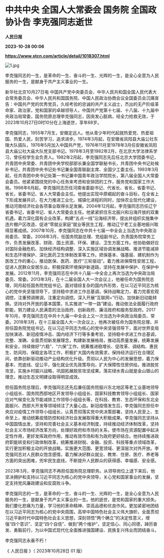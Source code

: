 # 中共中央 全国人大常委会 国务院 全国政协讣告 李克强同志逝世
**人民日报**

**2023-10-28 00:06**

**https://www.stcn.com/article/detail/1018307.html**

![1.jpg](https://static-web.stcn.com/upload/2023/1028/07/1698449697450674.jpg "1698449697450674.jpg")

李克强同志的一生，是革命的一生、奋斗的一生、光辉的一生，是全心全意为人民服务的一生，是献身于共产主义事业的一生。

新华社北京10月27日电 中国共产党中央委员会、中华人民共和国全国人民代表大会常务委员会、中华人民共和国国务院、中国人民政治协商会议全国委员会沉痛宣告：中国共产党的优秀党员，久经考验的忠诚的共产主义战士，杰出的无产阶级革命家、政治家，党和国家的卓越领导人，中国共产党第十七届、十八届、十九届中央政治局常委，国务院原总理李克强同志，因突发心脏病，经全力抢救无效，于2023年10月27日0时10分在上海逝世，享年68岁。

李克强同志，1955年7月生，安徽定远人。他从青少年时代起就热爱党、热爱祖国、热爱人民，刻苦学习，追求进步。1974年3月起，在安徽省凤阳县大庙公社东陵大队插队，1976年5月加入中国共产党，1976年11月至1978年3月任安徽省凤阳县大庙公社大庙大队党支部书记。1978年3月至1982年2月，在北京大学法律系学习，曾任校学生会负责人。1982年2月起，李克强同志先后任北京大学团委书记，共青团中央常委、共青团中央学校部部长兼全国学联秘书长，共青团中央书记处候补书记，共青团中央书记处书记兼全国青联副主席、全国少工委主任。1993年3月起，任共青团中央书记处第一书记兼中国青年政治学院院长，第八届全国人大常委会委员。他紧紧围绕党的中心任务来考虑和安排团的工作，服务党和国家工作大局。1998年6月起，李克强同志历任河南省委副书记、代省长、省长，省委书记、省长，省委书记、省人大常委会主任。他提出实现中原崛起的奋斗目标，在全省上下形成发展共识，在大力推进工业化、城镇化进程的同时，加快农业现代化建设，推动河南经济社会各项事业取得长足发展。2004年12月起，李克强同志历任辽宁省委书记，省委书记、省人大常委会主任。他紧紧抓住东北振兴和沿海开放的双重机遇，着力深化国有企业改革，构建“五点一线”沿海经济带，提出并组织实施集中连片棚户区改造、促进“零就业家庭”就业等民生工程，推动辽宁老工业基地振兴取得显著成绩。2007年10月，李克强同志在中共十七届一中全会上当选为中央政治局委员、常委。2008年3月，任国务院副总理、党组副书记，负责国务院常务工作，负责发展改革、财政、国土资源、环保、建设、卫生方面工作。他协助做好应对国际金融危机、加快经济结构调整、深入实施区域协调发展战略、推进节能减排和生态环境保护、深化医药卫生体制改革等工作。把保基本、强基层、建机制作为医改工作的重心，推动医保、医药、医疗“三轮驱动”。着力推进保障性安居工程，促进人民群众安居乐业。积极探索环境保护新道路，坚持在发展中保护、在保护中发展。2012年11月，李克强同志在中共十八届一中全会上再次当选为中央政治局委员、常委。2013年3月，在十二届全国人大一次会议上，他被任命为国务院总理，同月起任国务院党组书记。面对错综复杂的国内外形势，在以习近平同志为核心的党中央坚强领导下，坚持稳中求进工作总基调，保持战略定力，着力完善宏观调控，注重预调微调，注重定向调控。深入开展“互联网+”行动，加快新旧动能转换。坚持对外开放的基本国策，扎实推进“一带一路”建设。推动依法全面履行政府职能，努力建设人民满意的法治政府、创新政府、廉洁政府和服务型政府。2017年10月，李克强同志在中共十九届一中全会上又一次当选为中央政治局委员、常委。2018年3月，在十三届全国人大一次会议上，他再次被任命为国务院总理，并担任国务院党组书记。在以习近平同志为核心的党中央坚强领导下，面对世界变局加快演进、新冠疫情冲击、国内经济下行等多重考验，坚持稳中求进工作总基调，完整、准确、全面贯彻新发展理念，构建新发展格局，推动高质量发展，统筹发展和安全，持续做好“六稳”、“六保”工作，统筹推进稳增长、促改革、调结构、惠民生、防风险、保稳定各项工作，积极扩大国内有效需求，保持经济运行在合理区间，依靠创新驱动推动产业结构优化升级。贯彻以人民为中心的发展思想，着力保基本、兜底线、促公平，强化就业优先政策导向，扩大保障性住房供给。推进脱贫攻坚，实施乡村振兴战略，巩固拓展脱贫攻坚成果。落实绿水青山就是金山银山的理念，推动生态文明建设取得明显成效。

担任国务院总理后，李克强同志还先后兼任国务院振兴东北地区等老工业基地领导小组组长、国务院西部地区开发领导小组组长、国家科技教育领导小组组长、国家应对气候变化及节能减排工作领导小组组长等，在科技、教育、生态环保和东北全面振兴、西部大开发等领域倾注了大量心血。新冠疫情发生后，李克强同志担任中央应对疫情工作领导小组组长，认真贯彻落实党中央决策部署，坚持人民至上、生命至上，推动统筹疫情防控和经济社会发展取得重大积极成果。李克强同志坚持从中国国情出发，坚持和完善社会主义基本经济制度，持续推动经济体制改革，坚持社会主义市场经济改革方向，处理好政府和市场的关系，使市场在资源配置中起决定性作用，更好发挥政府作用，推动有效市场和有为政府更好结合。他持续推进政府职能转变和行政体制改革，统筹推进财税、金融、投资、科技等重点领域改革，实行更加积极主动的开放战略，实施更大范围、更宽领域、更深层次对外开放。李克强同志对人民群众饱含感情，着力解决好群众就业、教育、住房、医疗、养老等方面的突出困难，兜牢民生底线，不断提升人民群众的获得感、幸福感、安全感。

2023年3月，李克强同志不再担任国务院总理职务。从领导岗位上退下来后，他坚决拥护和支持以习近平同志为核心的党中央领导，关心党和国家事业的发展，坚定支持党风廉政建设和反腐败斗争。

李克强同志的一生，是革命的一生、奋斗的一生、光辉的一生，是全心全意为人民服务的一生，是献身于共产主义事业的一生。他的逝世，是党和国家的重大损失。我们要化悲痛为力量，学习他的革命精神、崇高品德和优良作风，更加紧密地团结在以习近平同志为核心的党中央周围，高举中国特色社会主义伟大旗帜，全面贯彻习近平新时代中国特色社会主义思想，深刻领悟“两个确立”的决定性意义，增强“四个意识”、坚定“四个自信”、做到“两个维护”，坚定信心、同心同德，踔厉奋发、勇毅前行，为以中国式现代化全面推进强国建设、民族复兴伟业而团结奋斗。

李克强同志永垂不朽！

《 人民日报 》（ 2023年10月28日 01 版）